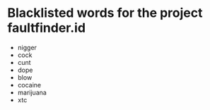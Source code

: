 # Blacklisted words for the project faultfinder.id

* nigger
* cock
* cunt
* dope
* blow
* cocaine
* marijuana
* xtc